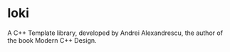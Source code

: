 loki
====

A C++ Template library, developed by  Andrei Alexandrescu, the author of the book Modern C++ Design.